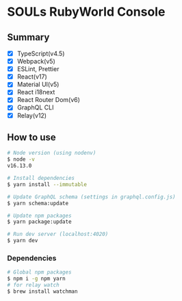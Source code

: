 # SOULs RubyWorld Console

## Summary

- [x] TypeScript(v4.5)
- [x] Webpack(v5)
- [x] ESLint, Prettier
- [x] React(v17)
- [x] Material UI(v5)
- [x] React i18next
- [x] React Router Dom(v6)
- [x] GraphQL CLI
- [x] Relay(v12)

## How to use

```bash
# Node version (using nodenv)
$ node -v
v16.13.0

# Install dependencies
$ yarn install --immutable

# Update GraphQL schema (settings in graphql.config.js)
$ yarn schema:update

# Update npm packages
$ yarn package:update

# Run dev server (localhost:4020)
$ yarn dev
```

### Dependencies

```bash
# Global npm packages
$ npm i -g npm yarn
# for relay watch
$ brew install watchman
```
